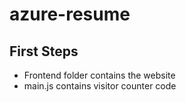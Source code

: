 # azure-resume

## First Steps

- Frontend folder contains the website
- main.js contains visitor counter code